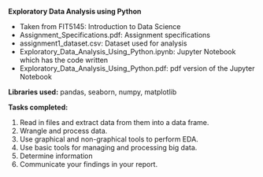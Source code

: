 **Exploratory Data Analysis using Python**
- Taken from FIT5145: Introduction to Data Science
- Assignment_Specifications.pdf: Assignment specifications 
- assignment1_dataset.csv: Dataset used for analysis
- Exploratory_Data_Analysis_Using_Python.ipynb: Jupyter Notebook which has the code written 
- Exploratory_Data_Analysis_Using_Python.pdf: pdf version of the Jupyter Notebook

**Libraries used:** pandas, seaborn, numpy, matplotlib

**Tasks completed:**
1. Read in files and extract data from them into a data frame.
2. Wrangle and process data.
3. Use graphical and non-graphical tools to perform EDA.
4. Use basic tools for managing and processing big data.
5. Determine information
6. Communicate your findings in your report.
